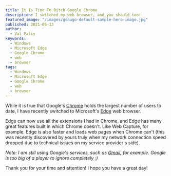 ```yaml
---
title: It Is Time To Ditch Google Chrome
description: I switched my web browser, and you should too!
featured_image: "/images/gohugo-default-sample-hero-image.jpg"
published: 2021-06-13
author:
  - Val Paliy
keywords:
  - Windows
  - Microsoft Edge
  - Google Chrome
  - web
  - browser
tags:
  - Windows
  - Microsoft Edge
  - Google Chrome
  - web
  - browser
---
```


While it is true that Google's [Chrome](https://www.google.com/chrome/) holds the largest number of users to date, I have recently switched to Microsoft's [Edge](https://www.microsoft.com/en-us/edge) web browser.

Edge can now use all the extensions I had in Chrome, and Edge has many great features built in which Chrome doesn't. Like Web Capture, for example. Edge is also faster and loads web pages when Chrome can't (this was recently discovered by yours truly when my network connection speed dropped due to technical issues on my service provider's side).

<i>Note: I am still using Google's services, such as [Gmail](https://gmail.com/), for example. Google is too big of a player to ignore completely ;)</i>

Thank you for your time and attention! I hope you have a great day!
